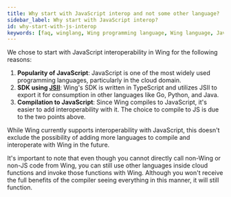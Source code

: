 ```yaml
---
title: Why start with JavaScript interop and not some other language?
sidebar_label: Why start with JavaScript interop?
id: why-start-with-js-interop
keywords: [faq, winglang, Wing programming language, Wing language, JavaScript, Interop]
---
```


We chose to start with JavaScript interoperability in Wing for the following reasons:

1. **Popularity of JavaScript**: JavaScript is one of the most widely used programming languages, particularly in the cloud domain.
2. **SDK using [JSII]**: Wing's SDK is written in TypeScript and utilizes JSII to export it for consumption in other languages like Go, Python, and Java.
3. **Compilation to JavaScript**: Since Wing compiles to JavaScript, it's easier to add interoperability with it. The choice to compile to JS is due to the two points above.

While Wing currently supports interoperability with JavaScript, this doesn't exclude the possibility of adding more languages to compile and interoperate with Wing in the future.

It's important to note that even though you cannot directly call non-Wing or non-JS code from Wing, you can still use other languages inside cloud functions and invoke those functions with Wing. Although you won't receive the full benefits of the compiler seeing everything in this manner, it will still function.

[JSII]: https://github.com/aws/jsii
